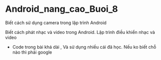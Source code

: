 # Android_nang_cao_Buoi_8
Biết cách sử dụng camera trong lập trình Android

Biết cách phát nhạc và video trong Android. Lập trình điều khiển nhạc và video
- Code trong bài khá dài , Và sử dụng nhiều cái đã học. Nếu ko biết chỗ nào thì phải google
